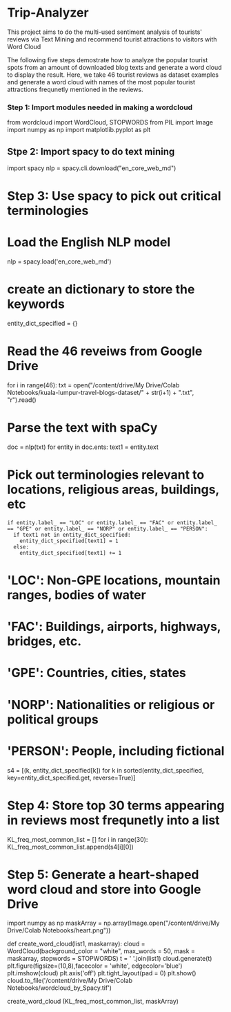 # Trip-Analyzer
This project aims to do the multi-used sentiment analysis of tourists' reviews via Text Mining and recommend tourist attractions to visitors with Word Cloud

The following five steps demostrate how to analyze the popular tourist spots from an amount of downloaded blog texts and generate a word cloud to display the result. Here, we take 46 tourist reviews as dataset examples and generate a word cloud with names of the most popular tourist attractions frequnetly mentioned in the reviews.

### Step 1: Import modules needed in making a wordcloud
from wordcloud import WordCloud, STOPWORDS
from PIL import Image
import numpy as np
import matplotlib.pyplot as plt

## Stpe 2: Import spacy to do text mining
import spacy
nlp = spacy.cli.download("en_core_web_md")

# Step 3: Use spacy to pick out critical terminologies
  # Load the English NLP model
nlp = spacy.load('en_core_web_md')

  # create an dictionary to store the keywords
entity_dict_specified = {}

  # Read the 46 reveiws from Google Drive
for i in range(46):
  txt = open("/content/drive/My Drive/Colab Notebooks/kuala-lumpur-travel-blogs-dataset/" + str(i+1) + ".txt", "r").read()
  
  # Parse the text with spaCy
  doc = nlp(txt)
  for entity in doc.ents:
    text1 = entity.text 
    
  # Pick out terminologies relevant to locations, religious areas, buildings, etc        
    if entity.label_ == "LOC" or entity.label_ == "FAC" or entity.label_ == "GPE" or entity.label_ == "NORP" or entity.label_ == "PERSON":
      if text1 not in entity_dict_specified:
        entity_dict_specified[text1] = 1
      else:
        entity_dict_specified[text1] += 1
  # 'LOC': Non-GPE locations, mountain ranges, bodies of water
  # 'FAC': Buildings, airports, highways, bridges, etc.
  # 'GPE': Countries, cities, states
  # 'NORP': Nationalities or religious or political groups
  # 'PERSON': People, including fictional

s4 = [(k, entity_dict_specified[k]) for k in sorted(entity_dict_specified, key=entity_dict_specified.get, reverse=True)]

# Step 4: Store top 30 terms appearing in reviews most frequnetly into a list
KL_freq_most_common_list = [] 
for i in range(30):
  KL_freq_most_common_list.append(s4[i][0])

# Step 5: Generate a heart-shaped word cloud and store into Google Drive
import numpy as np
maskArray = np.array(Image.open("/content/drive/My Drive/Colab Notebooks/heart.png"))

def create_word_cloud(list1, maskarray):
  cloud = WordCloud(background_color = "white", max_words = 50, mask = maskarray, stopwords = STOPWORDS)
  t = ' '.join(list1)
  cloud.generate(t)
  plt.figure(figsize=(10,8),facecolor = 'white', edgecolor='blue')
  plt.imshow(cloud)
  plt.axis('off')
  plt.tight_layout(pad = 0)
  plt.show()
  cloud.to_file('/content/drive/My Drive/Colab Notebooks/wordcloud_by_Spacy.tif')
  

create_word_cloud (KL_freq_most_common_list, maskArray)
